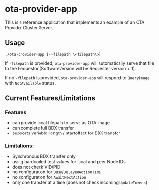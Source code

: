 # ota-provider-app

This is a reference application that implements an example of an OTA Provider
Cluster Server.

## Usage

`./ota-provider-app [--filepath \<filepath\>]`

If `-filepath` is provided, `ota-provider-app` will automatically serve that
file to the Requestor (SoftwareVersion will be Requester version + 1).

If no `-filepath` is provided, `ota-provider-app` will respond to `QueryImage`
with `NotAvailable` status.

## Current Features/Limitations

### Features

-   can provide local filepath to serve as OTA image
-   can complete full BDX transfer
-   supports variable-length / startoffset for BDX transfer

### Limitations:

-   Synchronous BDX transfer only
-   using hardcoded test values for local and peer Node IDs
-   does not check VID/PID
-   no configuration for `Busy`/`DelayedActionTime`
-   no configuration for `AwaitNextAction`
-   only one transfer at a time (does not check incoming `UpdateTokens`)
